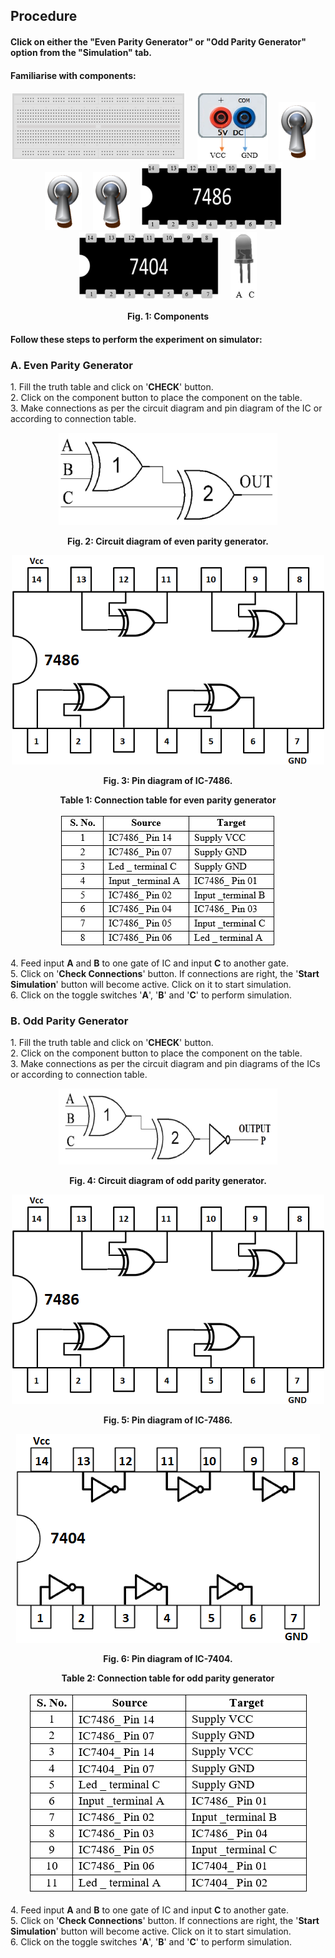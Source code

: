 ## Procedure<br>
<div style=text-align:justify">

#### Click on either the **"Even Parity Generator"** or **"Odd Parity Generator"** option from the **"Simulation"** tab. 

#### Familiarise with components:
<center>
  
![](images/board.png "Breadbord")&emsp; ![](images/supply.png "5V DC Supply")&emsp; ![](images/toggle.png "Input A")&emsp; ![](images/toggle.png "Input B")&emsp; ![](images/toggle.png "Input C")&emsp; ![](images/ic1.png "IC7486")&emsp; ![](images/ic2.png "IC7404")&emsp; ![](images/led1.png "Led")

**Fig. 1: Components** </center>

#### Follow these steps to perform the experiment on simulator:

### **A. Even Parity Generator**

1\. Fill the truth table and click on '**CHECK**' button.  
2\. Click on the component button to place the component on the table.  
3\. Make connections as per the circuit diagram and pin diagram of the IC or according to connection table.  
<center>

![](images/image1.1ins.png)

**Fig. 2: Circuit diagram of even parity generator.**

![](images/image2ins.png)

**Fig. 3: Pin diagram of IC-7486.**

**Table 1: Connection table for even parity generator**

![](images/Table1.png) </center>

4\. Feed input **A** and **B** to one gate of IC and input **C** to another gate.  
5\. Click on '**Check Connections**' button. If connections are right, the '**Start Simulation**' button will become active. Click on it to start simulation.  
6\. Click on the toggle switches '**A**', '**B**' and '**C**' to perform simulation.
 

### **B. Odd Parity Generator**

1\. Fill the truth table and click on '**CHECK**' button.  
2\. Click on the component button to place the component on the table.  
3\. Make connections as per the circuit diagram and pin diagrams of the ICs or according to connection table.  
<center>
 
![](images/image3.1ins.png)

**Fig. 4: Circuit diagram of odd parity generator.**

![](images/image2ins.png)

**Fig. 5: Pin diagram of IC-7486.**

![](images/image4ins.png)

**Fig. 6: Pin diagram of IC-7404.**

**Table 2: Connection table for odd parity generator**

![](images/table2.png)
</center>

4\. Feed input **A** and **B** to one gate of IC and input **C** to another gate.  
5\. Click on '**Check Connections**' button. If connections are right, the '**Start Simulation**' button will become active. Click on it to start simulation.  
6\. Click on the toggle switches '**A**', '**B**' and '**C**' to perform simulation.

</div>
